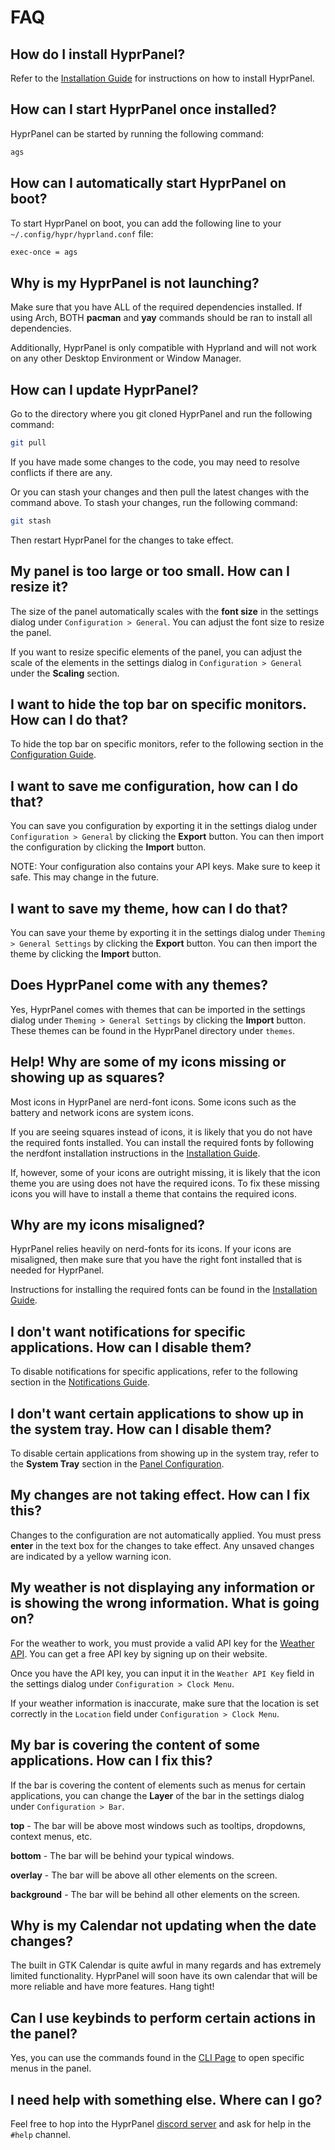 # FAQ

## How do I install HyprPanel?
Refer to the [Installation Guide](../getting_started/installation.md) for instructions on how to install HyprPanel.

## How can I start HyprPanel once installed?
HyprPanel can be started by running the following command:
```bash
ags
```
## How can I automatically start HyprPanel on boot?
To start HyprPanel on boot, you can add the following line to your `~/.config/hypr/hyprland.conf` file:

```bash
exec-once = ags
```

## Why is my HyprPanel is not launching?
Make sure that you have ALL of the required dependencies installed. If using Arch, BOTH **pacman** and **yay** commands should be ran to install all dependencies.

Additionally, HyprPanel is only compatible with Hyprland and will not work on any other Desktop Environment or Window Manager.

## How can I update HyprPanel?
Go to the directory where you git cloned HyprPanel and run the following command:
```bash
git pull
```
If you have made some changes to the code, you may need to resolve conflicts if there are any.

Or you can stash your changes and then pull the latest changes with the command above. To stash your changes, run the following command:
```bash
git stash
```

Then restart HyprPanel for the changes to take effect.

## My panel is too large or too small. How can I resize it?
The size of the panel automatically scales with the **font size** in the settings dialog under `Configuration > General`. You can adjust the font size to resize the panel.

If you want to resize specific elements of the panel, you can adjust the scale of the elements in the settings dialog in `Configuration > General` under the **Scaling** section.

## I want to hide the top bar on specific monitors. How can I do that?
To hide the top bar on specific monitors, refer to the following section in the [Configuration Guide](../configuration/panel.md#hiding-the-bar-on-specific-monitors).

## I want to save me configuration, how can I do that?
You can save you configuration by exporting it in the settings dialog under `Configuration > General` by clicking the **Export** button. You can then import the configuration by clicking the **Import** button.

NOTE: Your configuration also contains your API keys. Make sure to keep it safe. This may change in the future.

## I want to save my theme, how can I do that?
You can save your theme by exporting it in the settings dialog under `Theming > General Settings` by clicking the **Export** button. You can then import the theme by clicking the **Import** button.

## Does HyprPanel come with any themes?
Yes, HyprPanel comes with themes that can be imported in the settings dialog under `Theming > General Settings` by clicking the **Import** button. These themes can be found in the HyprPanel directory under `themes`.

## Help! Why are some of my icons missing or showing up as squares?
Most icons in HyprPanel are nerd-font icons. Some icons such as the battery and network icons are system icons.

If you are seeing squares instead of icons, it is likely that you do not have the required fonts installed. You can install the required fonts by following the nerdfont installation instructions in the [Installation Guide](../getting_started/installation.md#installing-nerdfonts).

If, however, some of your icons are outright missing, it is likely that the icon theme you are using does not have the required icons. To fix these missing icons you will have to install a theme that contains the required icons.

## Why are my icons misaligned?
HyprPanel relies heavily on nerd-fonts for its icons. If your icons are misaligned, then make sure that you have the right font installed that is needed for HyprPanel.

Instructions for installing the required fonts can be found in the [Installation Guide](../getting_started/installation.md#installing-nerdfonts).

## I don't want notifications for specific applications. How can I disable them?
To disable notifications for specific applications, refer to the following section in the [Notifications Guide](../configuration/notifications.md#ignored-applications).

## I don't want certain applications to show up in the system tray. How can I disable them?
To disable certain applications from showing up in the system tray, refer to the **System Tray** section in the [Panel Configuration](../configuration/panel.md#system-tray).

## My changes are not taking effect. How can I fix this?
Changes to the configuration are not automatically applied. You must press **enter** in the text box for the changes to take effect. Any unsaved changes are indicated by a yellow warning icon.

## My weather is not displaying any information or is showing the wrong information. What is going on?
For the weather to work, you must provide a valid API key for the [Weather API](https://weatherapi.com/). You can get a free API key by signing up on their website.

Once you have the API key, you can input it in the `Weather API Key` field in the settings dialog under `Configuration > Clock Menu`.

If your weather information is inaccurate, make sure that the location is set correctly in the `Location` field under `Configuration > Clock Menu`.

## My bar is covering the content of some applications. How can I fix this?
If the bar is covering the content of elements such as menus for certain applications, you can change the **Layer** of the bar in the settings dialog under `Configuration > Bar`.

**top** - The bar will be above most windows such as tooltips, dropdowns, context menus, etc.

**bottom** - The bar will be behind your typical windows.

**overlay** - The bar will be above all other elements on the screen.

**background** - The bar will be behind all other elements on the screen.

## Why is my Calendar not updating when the date changes?
The built in GTK Calendar is quite awful in many regards and has extremely limited functionality. HyprPanel will soon have its own calendar that will be more reliable and have more features. Hang tight!

## Can I use keybinds to perform certain actions in the panel?
Yes, you can use the commands found in the [CLI Page](../configuration//cli.md) to open specific menus in the panel.

## I need help with something else. Where can I go?
Feel free to hop into the HyprPanel [discord server](https://discord.gg/MNpg7Z2b3a) and ask for help in the `#help` channel.
